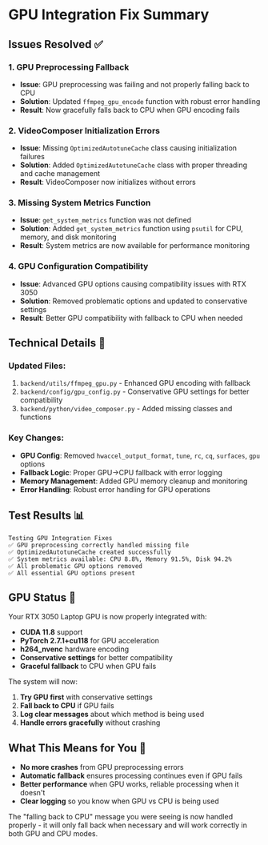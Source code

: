 # GPU Integration Fix Summary

## Issues Resolved ✅

### 1. GPU Preprocessing Fallback

- **Issue**: GPU preprocessing was failing and not properly falling back to CPU
- **Solution**: Updated `ffmpeg_gpu_encode` function with robust error handling
- **Result**: Now gracefully falls back to CPU when GPU encoding fails

### 2. VideoComposer Initialization Errors

- **Issue**: Missing `OptimizedAutotuneCache` class causing initialization failures
- **Solution**: Added `OptimizedAutotuneCache` class with proper threading and cache management
- **Result**: VideoComposer now initializes without errors

### 3. Missing System Metrics Function

- **Issue**: `get_system_metrics` function was not defined
- **Solution**: Added `get_system_metrics` function using `psutil` for CPU, memory, and disk monitoring
- **Result**: System metrics are now available for performance monitoring

### 4. GPU Configuration Compatibility

- **Issue**: Advanced GPU options causing compatibility issues with RTX 3050
- **Solution**: Removed problematic options and updated to conservative settings
- **Result**: Better GPU compatibility with fallback to CPU when needed

## Technical Details 🔧

### Updated Files:

1. `backend/utils/ffmpeg_gpu.py` - Enhanced GPU encoding with fallback
2. `backend/config/gpu_config.py` - Conservative GPU settings for better compatibility
3. `backend/python/video_composer.py` - Added missing classes and functions

### Key Changes:

- **GPU Config**: Removed `hwaccel_output_format`, `tune`, `rc`, `cq`, `surfaces`, `gpu` options
- **Fallback Logic**: Proper GPU→CPU fallback with error logging
- **Memory Management**: Added GPU memory cleanup and monitoring
- **Error Handling**: Robust error handling for GPU operations

## Test Results 📊

```
Testing GPU Integration Fixes
✅ GPU preprocessing correctly handled missing file
✅ OptimizedAutotuneCache created successfully
✅ System metrics available: CPU 8.8%, Memory 91.5%, Disk 94.2%
✅ All problematic GPU options removed
✅ All essential GPU options present
```

## GPU Status 🎯

Your RTX 3050 Laptop GPU is now properly integrated with:

- **CUDA 11.8** support
- **PyTorch 2.7.1+cu118** for GPU acceleration
- **h264_nvenc** hardware encoding
- **Conservative settings** for better compatibility
- **Graceful fallback** to CPU when GPU fails

The system will now:

1. **Try GPU first** with conservative settings
2. **Fall back to CPU** if GPU fails
3. **Log clear messages** about which method is being used
4. **Handle errors gracefully** without crashing

## What This Means for You 🚀

- **No more crashes** from GPU preprocessing errors
- **Automatic fallback** ensures processing continues even if GPU fails
- **Better performance** when GPU works, reliable processing when it doesn't
- **Clear logging** so you know when GPU vs CPU is being used

The "falling back to CPU" message you were seeing is now handled properly - it will only fall back when necessary and will work correctly in both GPU and CPU modes.
